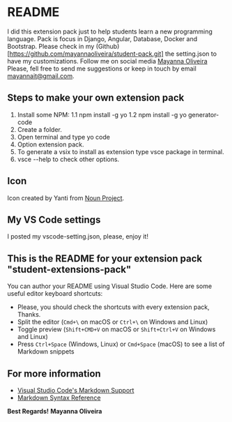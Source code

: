 # README

I did this extension pack just to help students learn a new programming language. Pack is focus in Django, Angular, Database, Docker and Bootstrap. 
Please check in my (Github)[https://github.com/mayannaoliveira/student-pack.git] the setting.json to have my customizations.
Follow me on social media [Mayanna Oliveira](https://linktr.ee/mayannaoliveira)
Please, fell free to send me suggestions or keep  in touch by email mayannait@gmail.com.

## Steps to make your own extension pack

1. Install some NPM: 1.1 npm install -g yo 1.2 npm install -g yo generator-code
2. Create a folder.
3. Open terminal and type yo code
4. Option extension pack.
5. To generate a vsix to install as extension type vsce package in terminal.
6. vsce --help to check other options.

## Icon

Icon created by Yanti from [Noun Project](https://thenounproject.com/search/?q=plant&i=2754744).

## My VS Code settings
I posted my vscode-setting.json, please, enjoy it!

## This is the README for your extension pack "student-extensions-pack"

You can author your README using Visual Studio Code.  Here are some useful editor keyboard shortcuts:
* Please, you should check the shortcuts with every extension pack, Thanks.
* Split the editor (`Cmd+\` on macOS or `Ctrl+\` on Windows and Linux)
* Toggle preview (`Shift+CMD+V` on macOS or `Shift+Ctrl+V` on Windows and Linux)
* Press `Ctrl+Space` (Windows, Linux) or `Cmd+Space` (macOS) to see a list of Markdown snippets

## For more information

* [Visual Studio Code's Markdown Support](http://code.visualstudio.com/docs/languages/markdown)
* [Markdown Syntax Reference](https://help.github.com/articles/markdown-basics/)

**Best Regards!**
**Mayanna Oliveira**